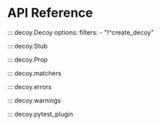 # API Reference

::: decoy.Decoy
    options:
        filters:
            - "!^create_decoy"

::: decoy.Stub

::: decoy.Prop

::: decoy.matchers

::: decoy.errors

::: decoy.warnings

::: decoy.pytest_plugin
